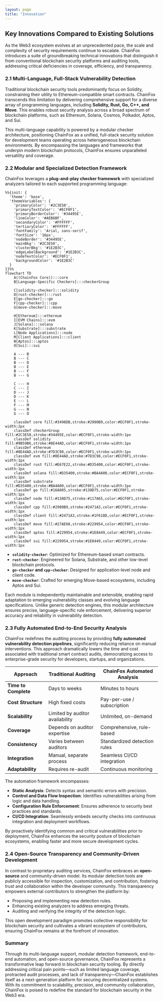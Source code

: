 ```yaml
---
layout: page
title: "Innovation"
---
```


## Key Innovations Compared to Existing Solutions
As the Web3 ecosystem evolves at an unprecedented pace, the scale and complexity of security requirements continue to escalate. ChainFox introduces a suite of groundbreaking technical innovations that distinguish it from conventional blockchain security platforms and auditing tools, addressing critical deficiencies in coverage, efficiency, and transparency.

### 2.1 Multi-Language, Full-Stack Vulnerability Detection

Traditional blockchain security tools predominantly focus on Solidity, constraining their utility to Ethereum-compatible smart contracts. ChainFox transcends this limitation by delivering comprehensive support for a diverse array of programming languages, including **Solidity, Rust, Go, C++, and Move**. This enables robust security analysis across a broad spectrum of blockchain platforms, such as Ethereum, Solana, Cosmos, Polkadot, Aptos, and Sui.

This multi-language capability is powered by a modular checker architecture, positioning ChainFox as a unified, full-stack security solution for development teams operating across heterogeneous blockchain environments. By encompassing the languages and frameworks that underpin modern blockchain protocols, ChainFox ensures unparalleled versatility and coverage.

### 2.2 Modular and Specialized Detection Framework

ChainFox leverages a **plug-and-play checker framework** with specialized analyzers tailored to each supported programming language:

```mermaid
%%{init: {
  'theme': 'base',
  'themeVariables': {
    'primaryColor': '#2C3E50',
    'primaryTextColor': '#ECF0F1',
    'primaryBorderColor': '#34495E',
    'lineColor': '#AEB6BF',
    'secondaryColor': '#FFFFFF',
    'tertiaryColor': '#FFFFFF',
    'fontFamily': 'Arial, sans-serif',
    'fontSize': '16px',
    'nodeBorder': '#34495E',
    'mainBkg': '#2C3E50',
    'clusterBkg': '#1E2B3C',
    'edgeLabelBackground': '#1E2B3C',
    'nodeTextColor': '#ECF0F1',
    'backgroundColor': '#1E2B3C'
  }
}}%%
flowchart TD
    A((ChainFox Core)):::core
    B[Language-Specific Checkers]:::checkerGroup

    C[solidity-checker]:::solidity
    D[rust-checker]:::rust
    E[go-checker]:::go
    F[cpp-checker]:::cpp
    G[move-checker]:::move

    H[Ethereum]:::ethereum
    I[EVM Chains]:::evm
    J[Solana]:::solana
    K[Substrate]:::substrate
    L[Node Applications]:::node
    M[Client Applications]:::client
    N[Aptos]:::aptos
    O[Sui]:::sui

    A --- B
    B --- C
    B --- D
    B --- E
    B --- F
    B --- G

    C --- H
    C --- I
    D --- J
    D --- K
    E --- L
    F --- M
    G --- N
    G --- O

    classDef core fill:#3498DB,stroke:#2980B9,color:#ECF0F1,stroke-width:2px
    classDef checkerGroup fill:#2C3E50,stroke:#34495E,color:#ECF0F1,stroke-width:1px
    classDef solidity fill:#9B59B6,stroke:#8E44AD,color:#ECF0F1,stroke-width:1px
    classDef ethereum fill:#8E44AD,stroke:#7D3C98,color:#ECF0F1,stroke-width:1px
    classDef evm fill:#8E44AD,stroke:#7D3C98,color:#ECF0F1,stroke-width:1px
    classDef rust fill:#E67E22,stroke:#D35400,color:#ECF0F1,stroke-width:1px
    classDef solana fill:#D35400,stroke:#BA4A00,color:#ECF0F1,stroke-width:1px
    classDef substrate fill:#D35400,stroke:#BA4A00,color:#ECF0F1,stroke-width:1px
    classDef go fill:#16A085,stroke:#138D75,color:#ECF0F1,stroke-width:1px
    classDef node fill:#138D75,stroke:#117A65,color:#ECF0F1,stroke-width:1px
    classDef cpp fill:#2980B9,stroke:#2471A3,color:#ECF0F1,stroke-width:1px
    classDef client fill:#2471A3,stroke:#1F618D,color:#ECF0F1,stroke-width:1px
    classDef move fill:#27AE60,stroke:#229954,color:#ECF0F1,stroke-width:1px
    classDef aptos fill:#229954,stroke:#1E8449,color:#ECF0F1,stroke-width:1px
    classDef sui fill:#229954,stroke:#1E8449,color:#ECF0F1,stroke-width:1px
```

- **`solidity-checker`**: Optimized for Ethereum-based smart contracts.
- **`rust-checker`**: Engineered for Solana, Substrate, and other low-level blockchain protocols.
- **`go-checker` and `cpp-checker`**: Designed for application-level node and client code.
- **`move-checker`**: Crafted for emerging Move-based ecosystems, including Aptos and Sui.

Each module is independently maintainable and extensible, enabling rapid adaptation to emerging vulnerability classes and evolving language specifications. Unlike generic detection engines, this modular architecture ensures precise, language-specific rule enforcement, delivering superior accuracy and reliability in vulnerability detection.

### 2.3 Fully Automated End-to-End Security Analysis

ChainFox redefines the auditing process by providing **fully automated vulnerability detection pipelines**, significantly reducing reliance on manual interventions. This approach dramatically lowers the time and cost associated with traditional smart contract audits, democratizing access to enterprise-grade security for developers, startups, and organizations.

| Approach | Traditional Auditing | ChainFox Automated Analysis |
|----------|---------------------|----------------------------|
| **Time to Complete** | Days to weeks | Minutes to hours |
| **Cost Structure** | High fixed costs | Pay-per-use / subscription |
| **Scalability** | Limited by auditor availability | Unlimited, on-demand |
| **Coverage** | Depends on auditor expertise | Comprehensive, rule-based |
| **Consistency** | Varies between auditors | Standardized detection rules |
| **Integration** | Manual, separate process | Seamless CI/CD integration |
| **Adaptability** | Requires re-audit | Continuous monitoring |

The automation framework encompasses:

- **Static Analysis**: Detects syntax and semantic errors with precision.
- **Control and Data Flow Inspection**: Identifies vulnerabilities arising from logic and data handling.
- **Configuration Rule Enforcement**: Ensures adherence to security best practices and standards.
- **CI/CD Integration**: Seamlessly embeds security checks into continuous integration and deployment workflows.

By proactively identifying common and critical vulnerabilities prior to deployment, ChainFox enhances the security posture of blockchain ecosystems, enabling faster and more secure development cycles.

### 2.4 Open-Source Transparency and Community-Driven Development

In contrast to proprietary auditing services, ChainFox embraces an **open-source** and community-driven model. Its modular detection tools are publicly accessible for inspection, customization, and contribution, fostering trust and collaboration within the developer community. This transparency empowers external contributors to strengthen the platform by:

- Proposing and implementing new detection rules.
- Enhancing existing analyzers to address emerging threats.
- Auditing and verifying the integrity of the detection logic.

This open development paradigm promotes collective responsibility for blockchain security and cultivates a vibrant ecosystem of contributors, ensuring ChainFox remains at the forefront of innovation.

### Summary

Through its multi-language support, modular detection framework, end-to-end automation, and open-source governance, ChainFox represents a transformative leap forward in blockchain security tooling. By directly addressing critical pain points—such as limited language coverage, protracted audit processes, and lack of transparency—ChainFox establishes itself as a next-generation platform for securing decentralized systems. With its commitment to scalability, precision, and community collaboration, ChainFox is poised to redefine the standard for blockchain security in the Web3 era.